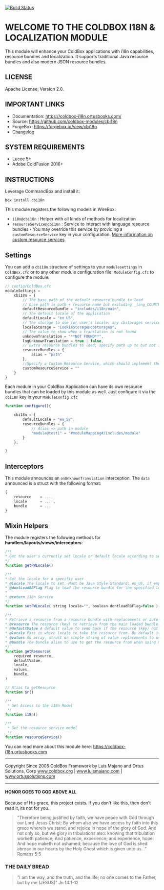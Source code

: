 [![Build Status](https://travis-ci.com/coldbox-modules/cbi18n.svg?branch=development)](https://travis-ci.com/coldbox-modules/cbi18n)

# WELCOME TO THE COLDBOX I18N & LOCALIZATION MODULE

This module will enhance your ColdBox applications with i18n capabilities, resource bundles and localization.  It supports traditional Java resource bundles and also modern JSON resource bundles.

## LICENSE

Apache License, Version 2.0.

## IMPORTANT LINKS

- Documentation: https://coldbox-i18n.ortusbooks.com/
- Source: https://github.com/coldbox-modules/cbi18n
- ForgeBox: https://forgebox.io/view/cbi18n
- [Changelog](changelog.md)

## SYSTEM REQUIREMENTS

- Lucee 5+
- Adobe ColdFusion 2016+

## INSTRUCTIONS

Leverage CommandBox and install it:

`box install cbi18n`

This module registers the following models in WireBox:

- `i18n@cbi18n` : Helper with all kinds of methods for localization
- `resourceService@cbi18n` : Service to interact with language resource bundles - You may override this service by providing a `customResourceService` key in your configuration.  [More information on custom resource services](https://coldbox-i18n.ortusbooks.com/coding-for-i18n/custom-resource-services).

## Settings

You can add a `cbi18n` structure of settings to your `modulesettings` in  `ColdBox.cfc` or to any other module configuration file: `ModuleConfig.cfc` to configure the module:

```js
// config/ColdBox.cfc
moduleSettings = 
	cbi18n = {
		// The base path of the default resource bundle to load
		// base path is path + resource name but excluding _lang_COUNTRY.properties
		defaultResourceBundle = "includes/i18n/main",
		// The default locale of the application
		defaultLocale = "en_US",
		// The storage to use for user's locale: any cbstorages service. Please use full wirebox ID
		localeStorage = "CookieStorage@cbstorages",
		// The value to show when a translation is not found
		unknownTranslation = "**NOT FOUND**",
		logUnknownTranslation = true | false,
		// Extra resource bundles to load, specify path up to but not including _lang_COUNTRY.properties here
		resourceBundles = {
			alias = "path"
		},
		//Specify a Custom Resource Service, which should implement the methods or extend the base i18n ResourceService ( e.g. - using a database to store i18n )
		customResourceService = ""
	}
}
```

Each module in your ColdBox Application can have its own resource bundles that can be loaded by this module as well. Just configure it via the `cbi18n` key in your `ModuleConfig.cfc`

```js
function configure(){

	cbi18n = {
		defaultLocale = "es_SV",
		resourceBundles = {
			// Alias => path in module
			"module@test1" = "#moduleMapping#/includes/module"
		}
	};

}
```

## Interceptors

This module announces an `onUnknownTranslation` interception. The `data` announced is a struct with the following format:

```js
{ 
	resource 	= ..., 
	locale 		= ... , 
	bundle  	= ... 
}
```

## Mixin Helpers

The module registers the following methods for **handlers/layouts/views/interceptors**:

```js
/**
* Get the user's currently set locale or default locale according to settings
*/
function getFWLocale()

/**
* Set the locale for a specific user
* @locale The locale to set. Must be Java Style Standard: en_US, if empty it will default to the default locale
* @dontLoadRBFlag Flag to load the resource bundle for the specified locale (If not already loaded)
* 
* @return i18n Service
*/
function setFWLocale( string locale="", boolean dontloadRBFlag=false )

/**
* Retrieve a resource from a resource bundle with replacements or auto-loading
* @resource The resource (key) to retrieve from the main loaded bundle.
* @defaultValue A default value to send back if the resource (key) not found
* @locale Pass in which locale to take the resource from. By default it uses the user's current set locale
* @values An array, struct or simple string of value replacements to use on the resource string
* @bundle The bundle alias to use to get the resource from when using multiple resource bundles. By default the bundle name used is 'default'
*/
function getResource(
    required resource,
    defaultValue,
    locale,
    values,
    bundle,
)

// Alias to getResource
function $r()

/**
 * Get Access to the i18n Model
 */
function i18n()

/**
 * Get the resource service model
 */
function resourceService()
```

You can read more about this module here: https://coldbox-i18n.ortusbooks.com

********************************************************************************
Copyright Since 2005 ColdBox Framework by Luis Majano and Ortus Solutions, Corp
www.coldbox.org | www.luismajano.com | www.ortussolutions.com
********************************************************************************

#### HONOR GOES TO GOD ABOVE ALL

Because of His grace, this project exists. If you don't like this, then don't read it, its not for you.

>"Therefore being justified by faith, we have peace with God through our Lord Jesus Christ:
By whom also we have access by faith into this grace wherein we stand, and rejoice in hope of the glory of God.
And not only so, but we glory in tribulations also: knowing that tribulation worketh patience;
And patience, experience; and experience, hope:
And hope maketh not ashamed; because the love of God is shed abroad in our hearts by the 
Holy Ghost which is given unto us. ." Romans 5:5

### THE DAILY BREAD

 > "I am the way, and the truth, and the life; no one comes to the Father, but by me (JESUS)" Jn 14:1-12